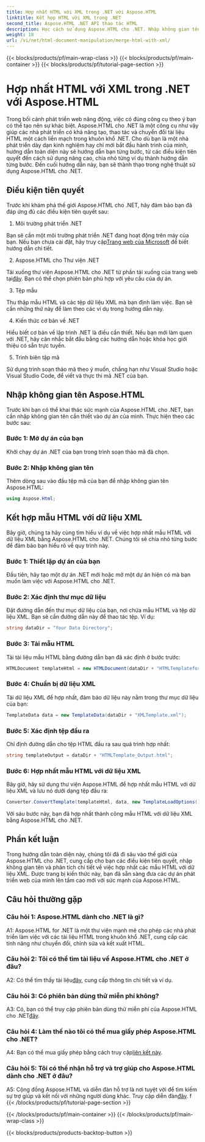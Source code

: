 ```yaml
---
title: Hợp nhất HTML với XML trong .NET với Aspose.HTML
linktitle: Kết hợp HTML với XML trong .NET
second_title: Aspose.HTML .NET API thao tác HTML
description: Học cách sử dụng Aspose.HTML cho .NET. Nhập không gian tên, hợp nhất HTML với XML và nâng cao kỹ năng phát triển web của bạn với hướng dẫn toàn diện này.
weight: 18
url: /vi/net/html-document-manipulation/merge-html-with-xml/
---
```


{{< blocks/products/pf/main-wrap-class >}}
{{< blocks/products/pf/main-container >}}
{{< blocks/products/pf/tutorial-page-section >}}

# Hợp nhất HTML với XML trong .NET với Aspose.HTML


Trong bối cảnh phát triển web năng động, việc có đúng công cụ theo ý bạn có thể tạo nên sự khác biệt. Aspose.HTML cho .NET là một công cụ như vậy giúp các nhà phát triển có khả năng tạo, thao tác và chuyển đổi tài liệu HTML một cách liền mạch trong khuôn khổ .NET. Cho dù bạn là một nhà phát triển dày dạn kinh nghiệm hay chỉ mới bắt đầu hành trình của mình, hướng dẫn toàn diện này sẽ hướng dẫn bạn từng bước, từ các điều kiện tiên quyết đến cách sử dụng nâng cao, chia nhỏ từng ví dụ thành hướng dẫn từng bước. Đến cuối hướng dẫn này, bạn sẽ thành thạo trong nghệ thuật sử dụng Aspose.HTML cho .NET.

## Điều kiện tiên quyết

Trước khi khám phá thế giới Aspose.HTML cho .NET, hãy đảm bảo bạn đã đáp ứng đủ các điều kiện tiên quyết sau:

1. Môi trường phát triển .NET

Bạn sẽ cần một môi trường phát triển .NET đang hoạt động trên máy của bạn. Nếu bạn chưa cài đặt, hãy truy cập[Trang web của Microsoft](https://docs.microsoft.com/en-us/dotnet/core/install/) để biết hướng dẫn chi tiết.

2. Aspose.HTML cho Thư viện .NET

 Tải xuống thư viện Aspose.HTML cho .NET từ phần tải xuống của trang web tại[đây](https://releases.aspose.com/html/net/). Bạn có thể chọn phiên bản phù hợp với yêu cầu của dự án.

3. Tệp mẫu

Thu thập mẫu HTML và các tệp dữ liệu XML mà bạn định làm việc. Bạn sẽ cần những thứ này để làm theo các ví dụ trong hướng dẫn này.

4. Kiến thức cơ bản về .NET

Hiểu biết cơ bản về lập trình .NET là điều cần thiết. Nếu bạn mới làm quen với .NET, hãy cân nhắc bắt đầu bằng các hướng dẫn hoặc khóa học giới thiệu có sẵn trực tuyến.

5. Trình biên tập mã

Sử dụng trình soạn thảo mã theo ý muốn, chẳng hạn như Visual Studio hoặc Visual Studio Code, để viết và thực thi mã .NET của bạn.

## Nhập không gian tên Aspose.HTML

Trước khi bạn có thể khai thác sức mạnh của Aspose.HTML cho .NET, bạn cần nhập không gian tên cần thiết vào dự án của mình. Thực hiện theo các bước sau:

### Bước 1: Mở dự án của bạn

Khởi chạy dự án .NET của bạn trong trình soạn thảo mã đã chọn.

### Bước 2: Nhập không gian tên

Thêm dòng sau vào đầu tệp mã của bạn để nhập không gian tên Aspose.HTML:

```csharp
using Aspose.Html;
```

## Kết hợp mẫu HTML với dữ liệu XML

Bây giờ, chúng ta hãy cùng tìm hiểu ví dụ về việc hợp nhất mẫu HTML với dữ liệu XML bằng Aspose.HTML cho .NET. Chúng tôi sẽ chia nhỏ từng bước để đảm bảo bạn hiểu rõ về quy trình này.

### Bước 1: Thiết lập dự án của bạn

Đầu tiên, hãy tạo một dự án .NET mới hoặc mở một dự án hiện có mà bạn muốn làm việc với Aspose.HTML cho .NET.

### Bước 2: Xác định thư mục dữ liệu

Đặt đường dẫn đến thư mục dữ liệu của bạn, nơi chứa mẫu HTML và tệp dữ liệu XML. Bạn sẽ cần đường dẫn này để thao tác tệp. Ví dụ:

```csharp
string dataDir = "Your Data Directory";
```

### Bước 3: Tải mẫu HTML

Tải tài liệu mẫu HTML bằng đường dẫn bạn đã xác định ở bước trước:

```csharp
HTMLDocument templateHtml = new HTMLDocument(dataDir + "HTMLTemplateforXML.html");
```

### Bước 4: Chuẩn bị dữ liệu XML

Tải dữ liệu XML để hợp nhất, đảm bảo dữ liệu này nằm trong thư mục dữ liệu của bạn:

```csharp
TemplateData data = new TemplateData(dataDir + "XMLTemplate.xml");
```

### Bước 5: Xác định tệp đầu ra

Chỉ định đường dẫn cho tệp HTML đầu ra sau quá trình hợp nhất:

```csharp
string templateOutput = dataDir + "HTMLTemplate_Output.html";
```

### Bước 6: Hợp nhất mẫu HTML với dữ liệu XML

Bây giờ, hãy sử dụng thư viện Aspose.HTML để hợp nhất mẫu HTML với dữ liệu XML và lưu nó dưới dạng tệp đầu ra:

```csharp
Converter.ConvertTemplate(templateHtml, data, new TemplateLoadOptions(), templateOutput);
```

Với sáu bước này, bạn đã hợp nhất thành công mẫu HTML với dữ liệu XML bằng Aspose.HTML cho .NET.

## Phần kết luận

Trong hướng dẫn toàn diện này, chúng tôi đã đi sâu vào thế giới của Aspose.HTML cho .NET, cung cấp cho bạn các điều kiện tiên quyết, nhập không gian tên và phân tích chi tiết về việc hợp nhất các mẫu HTML với dữ liệu XML. Được trang bị kiến thức này, bạn đã sẵn sàng đưa các dự án phát triển web của mình lên tầm cao mới với sức mạnh của Aspose.HTML.

## Câu hỏi thường gặp

### Câu hỏi 1: Aspose.HTML dành cho .NET là gì?

A1: Aspose.HTML for .NET là một thư viện mạnh mẽ cho phép các nhà phát triển làm việc với các tài liệu HTML trong khuôn khổ .NET, cung cấp các tính năng như chuyển đổi, chỉnh sửa và kết xuất HTML.

### Câu hỏi 2: Tôi có thể tìm tài liệu về Aspose.HTML cho .NET ở đâu?

 A2: Có thể tìm thấy tài liệu[đây](https://reference.aspose.com/html/net/), cung cấp thông tin chi tiết và ví dụ.

### Câu hỏi 3: Có phiên bản dùng thử miễn phí không?

 A3: Có, bạn có thể truy cập phiên bản dùng thử miễn phí của Aspose.HTML cho .NET[đây](https://releases.aspose.com/).

### Câu hỏi 4: Làm thế nào tôi có thể mua giấy phép Aspose.HTML cho .NET?

 A4: Bạn có thể mua giấy phép bằng cách truy cập[liên kết này](https://purchase.aspose.com/buy).

### Câu hỏi 5: Tôi có thể nhận hỗ trợ và trợ giúp cho Aspose.HTML dành cho .NET ở đâu?

 A5: Cộng đồng Aspose.HTML và diễn đàn hỗ trợ là nơi tuyệt vời để tìm kiếm sự trợ giúp và kết nối với những người dùng khác. Truy cập diễn đàn[đây](https://forum.aspose.com/).
f
{{< /blocks/products/pf/tutorial-page-section >}}

{{< /blocks/products/pf/main-container >}}
{{< /blocks/products/pf/main-wrap-class >}}

{{< blocks/products/products-backtop-button >}}
